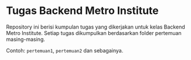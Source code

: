 # Tugas Backend Metro Institute
Repository ini berisi kumpulan tugas yang dikerjakan untuk kelas Backend Metro Institute. Setiap tugas dikumpulkan berdasarkan folder pertemuan masing-masing.

Contoh: `pertemuan1`, `pertemuan2` dan sebagainya.
